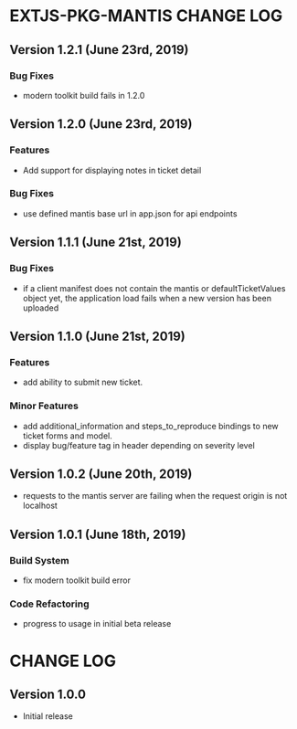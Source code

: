 # EXTJS-PKG-MANTIS CHANGE LOG

## Version 1.2.1 (June 23rd, 2019)

### Bug Fixes

- modern toolkit build fails in 1.2.0

## Version 1.2.0 (June 23rd, 2019)

### Features

- Add support for displaying notes in ticket detail

### Bug Fixes

- use defined mantis base url in app.json for api endpoints

## Version 1.1.1 (June 21st, 2019)

### Bug Fixes

- if a client manifest does not contain the mantis or defaultTicketValues object yet, the application load fails when a new version has been uploaded

## Version 1.1.0 (June 21st, 2019)

### Features

- add ability to submit new ticket.

### Minor Features

- add additional_information and steps_to_reproduce bindings to new ticket forms and model.
- display bug/feature tag in header depending on severity level

## Version 1.0.2 (June 20th, 2019)

- requests to the mantis server are failing when the request origin is not localhost

## Version 1.0.1 (June 18th, 2019)

### Build System

- fix modern toolkit build error

### Code Refactoring

- progress to usage in initial beta release

# CHANGE LOG

## Version 1.0.0

- Initial release

